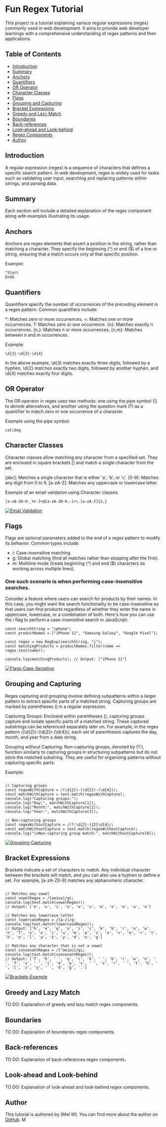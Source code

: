 # Fun Regex Tutorial

This project is a tutorial explaining various regular expressions (regex) commonly used in web development. It aims to provide web developer learnings with a comprehensive understanding of regex patterns and their applications.

## Table of Contents

- [Introduction](#introduction)
- [Summary](#summary)
- [Anchors](#anchors)
- [Quantifiers](#quantifiers)
- [OR Operator](#or-operator)
- [Character Classes](#character-classes)
- [Flags](#flags)
- [Grouping and Capturing](#grouping-and-capturing)
- [Bracket Expressions](#bracket-expressions)
- [Greedy and Lazy Match](#greedy-and-lazy-match)
- [Boundaries](#boundaries)
- [Back-references](#back-references)
- [Look-ahead and Look-behind](#look-ahead-and-look-behind)
- [Regex Components](#regex-components)
- [Author](#author)

## Introduction

A regular expression (regex) is a sequence of characters that defines a specific search pattern. In web development, regex is widely used for tasks such as validating user input, searching and replacing patterns within strings, and parsing data.

## Summary

Each section will include a detailed explanation of the regex component along with examples illustrating its usage.

## Anchors

Anchors are regex elements that assert a position in the string, rather than matching a character. They specify the beginning (^) or end ($) of a line or string, ensuring that a match occurs only at that specific position.

Example:

```regex
^Start
End$
```

## Quantifiers

Quantifiers specify the number of occurrences of the preceding element in a regex pattern. Common quantifiers include:

\*: Matches zero or more occurrences.
+: Matches one or more occurrences.
?: Matches zero or one occurrence.
{n}: Matches exactly n occurrences.
{n,}: Matches n or more occurrences.
{n,m}: Matches between n and m occurrences.

Example:

```regex
\d{3}-\d{2}-\d{4}
```

In the above example, \d{3} matches exactly three digits, followed by a hyphen, \d{2} matches exactly two digits, followed by another hyphen, and \d{4} matches exactly four digits.

## OR Operator

The OR operator in regex uses two methods: one using the pipe symbol (|) to denote alternatives, and another using the question mark (?) as a quantifier to match zero or one occurrence of a character.

Example using the pipe symbol:

```regex
cat|dog
```

## Character Classes

Character classes allow matching any character from a specified set. They are enclosed in square brackets [] and match a single character from the set.

[abc]: Matches a single character that is either 'a', 'b', or 'c'.
[0-9]: Matches any digit from 0 to 9.
[a-zA-Z]: Matches any uppercase or lowercase letter.

Example of an email validation using Character classes:

```
[a-zA-Z0-9._%+-]+@[a-zA-Z0-9.-]+\.[a-zA-Z]{2,}
```

[![Email Validation](./assets/quantifier-email-validation.png)](./assets/quantifier-email-validation.png)

## Flags

Flags are optional parameters added to the end of a regex pattern to modify its behavior. Common types include:

- i: Case-insensitive matching.
- g: Global matching (find all matches rather than stopping after the first).
- m: Multiline mode (treats beginning (^) and end ($) characters as working across multiple lines).

### One such scenario is when performing case-insensitive searches.

Consider a feature where users can search for products by their names. In this case, you might want the search functionality to be case-insensitive so that users can find products regardless of whether they enter the name in uppercase, lowercase, or a combination of both.
Here's how you can use the i flag to perform a case-insensitive search in JavaScript:

```
const searchString = "iphone";
const productNames = ["iPhone 11", "Samsung Galaxy", "Google Pixel"];

const regex = new RegExp(searchString, "i");
const matchingProducts = productNames.filter(name => regex.test(name));

console.log(matchingProducts); // Output: ["iPhone 11"]
```

[![Flags-Case-Sensitive](./assets/flags-search-case-sensitive.png)](./assets/flags-search-case-sensitive.png)

## Grouping and Capturing

Regex capturing and grouping involve defining subpatterns within a larger pattern to extract specific parts of a matched string. Capturing groups are marked by parentheses () in a regular expression.

Capturing Groups: Enclosed within parentheses (), capturing groups capture and isolate specific parts of a matched string. These captured substrings can be referenced separately later on. For example, in the regex pattern /(\d{2})-(\d{2})-(\d{4})/, each set of parentheses captures the day, month, and year from a date string.

Grouping without Capturing: Non-capturing groups, denoted by (?:), function similarly to capturing groups in structuring subpatterns but do not store the matched substring. They are useful for organizing patterns without capturing specific parts.

Example:

```const text = "Date: 12-25-2022";

// Capturing groups
const regexWithCapture = /(\d{2})-(\d{2})-(\d{4})/;
const matchWithCapture = text.match(regexWithCapture);
console.log("Capturing groups:");
console.log("Day:", matchWithCapture[1]);
console.log("Month:", matchWithCapture[2]);
console.log("Year:", matchWithCapture[3]);

// Non-capturing groups
const regexWithoutCapture = /(?:\d{2}-){2}\d{4}/;
const matchWithoutCapture = text.match(regexWithoutCapture);
console.log("\nNon-capturing group match:", matchWithoutCapture[0]);

```

[![Grouping-Capturing](./assets/capturing-groups-and-non-groups-date.png)](./assets/capturing-groups-and-non-groups-date.png)

## Bracket Expressions

Brackets indicate a set of characters to match. Any individual character between the brackets will match, and you can also use a hyphen to define a set. For example, [a-zA-Z0-9] matches any alphanumeric character.

```const text = "The quick brown fox jumps over the lazy dog.";

// Matches any vowel
const vowelRegex = /[aeiou]/gi;
console.log(text.match(vowelRegex));
// Output: ['e', 'u', 'i', 'o', 'o', 'u', 'e', 'o', 'e', 'a', 'o']

// Matches any lowercase letter
const lowercaseRegex = /[a-z]/g;
console.log(text.match(lowercaseRegex));
// Output: ['h', 'e', 'q', 'u', 'i', 'c', 'k', 'b', 'r', 'o', 'w', 'n', 'f', 'o', 'x', 'j', 'u', 'm', 'p', 's', 'o', 'v', 'e', 'r', 't', 'h', 'e', 'l', 'a', 'z', 'y', 'd', 'o', 'g']

// Matches any character that is not a vowel
const consonantRegex = /[^aeiou]/gi;
console.log(text.match(consonantRegex));
// Output: ['T', 'h', ' ', 'q', 'c', 'k', ' ', 'b', 'r', 'w', 'n', ' ', 'f', 'x', ' ', 'j', 'm', 'p', 's', ' ', 'v', 'r', ' ', 't', 'h', ' ', 'l', 'z', 'y', ' ', 'd', 'g', '.']
```

[![Brackets-Example](./assets/brackets-example-vowels.png)](./assets/brackets-example-vowels.png)

## Greedy and Lazy Match

TO DO: Explanation of greedy and lazy match regex components.

## Boundaries

TO DO: Explanation of boundaries regex components.

## Back-references

TO DO: Explanation of back-references regex components.

## Look-ahead and Look-behind

TO DO: Explanation of look-ahead and look-behind regex components.

## Author

This tutorial is authored by [Mel W]. You can find more about the author on [GitHub](https://github.com/Mwrightvet).
M
